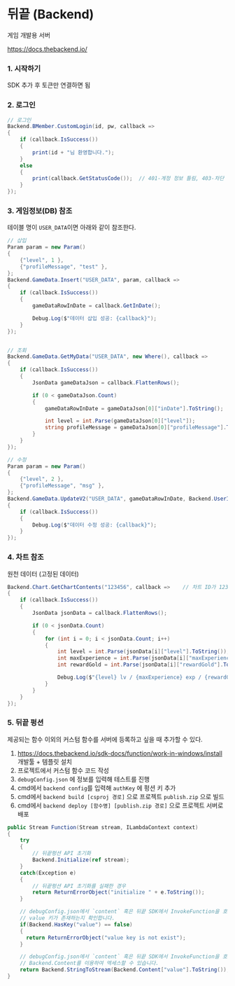 # 뒤끝 (Backend)
게임 개발용 서버

https://docs.thebackend.io/

### 1. 시작하기
SDK 추가 후 토큰만 연결하면 됨

### 2. 로그인
``` C#
// 로그인
Backend.BMember.CustomLogin(id, pw, callback =>
{
    if (callback.IsSuccess())
    {
        print(id + "님 환영합니다.");
    }
    else
    {
        print(callback.GetStatusCode());  // 401-계정 정보 틀림, 403-차단 유저, 410-탈퇴 중
    }
});

```

### 3. 게임정보(DB) 참조
테이블 명이 `USER_DATA`이면 아래와 같이 참조한다.
``` C#
// 삽입
Param param = new Param()
{
    {"level", 1 },
    {"profileMessage", "test" },
};
Backend.GameData.Insert("USER_DATA", param, callback =>
{
    if (callback.IsSuccess())
    {
        gameDataRowInDate = callback.GetInDate();

        Debug.Log($"데이터 삽입 성공: {callback}");
    }
});


// 조회
Backend.GameData.GetMyData("USER_DATA", new Where(), callback =>
{
    if (callback.IsSuccess())
    {
        JsonData gameDataJson = callback.FlattenRows();

        if (0 < gameDataJson.Count)
        {
            gameDataRowInDate = gameDataJson[0]["inDate"].ToString();

            int level = int.Parse(gameDataJson[0]["level"]);
            string profileMessage = gameDataJson[0]["profileMessage"].ToString();
        }
    }
});

// 수정
Param param = new Param()
{
    {"level", 2 },
    {"profileMessage", "msg" },
};
Backend.GameData.UpdateV2("USER_DATA", gameDataRowInDate, Backend.UserInDate, param, callback =>
{
    if (callback.IsSuccess())
    {
        Debug.Log($"데이터 수정 성공: {callback}");
    }
});
```

### 4. 차트 참조
원천 데이터 (고정된 데이터)
``` C#
Backend.Chart.GetChartContents("123456", callback =>    // 차트 ID가 123456 일 때
{
    if (callback.IsSuccess())
    {
        JsonData jsonData = callback.FlattenRows();

        if (0 < jsonData.Count)
        {
            for (int i = 0; i < jsonData.Count; i++)
            {
                int level = int.Parse(jsonData[i]["level"].ToString());
                int maxExperience = int.Parse(jsonData[i]["maxExperience"].ToString());
                int rewardGold = int.Parse(jsonData[i]["rewardGold"].ToString());

                Debug.Log($"{level} lv / {maxExperience} exp / {rewardGold} gold");
            }
        }
    }
});
```

### 5. 뒤끝 펑션
제공되는 함수 이외의 커스텀 함수를 서버에 등록하고 싶을 때 추가할 수 있다.
1. https://docs.thebackend.io/sdk-docs/function/work-in-windows/install 개발툴 + 템플릿 설치
2. 프로젝트에서 커스텀 함수 코드 작성
3. `debugConfig.json` 에 정보를 입력해 테스트를 진행
4. cmd에서 `backend config`를 입력해 `authKey` 에 펑션 키 추가
5. cmd에서 `backend build [csproj 경로]` 으로 프로젝트 `publish.zip` 으로 빌드
6. cmd에서 `backend deploy [함수명] [publish.zip 경로]` 으로 프로젝트 서버로 배포

``` C#
public Stream Function(Stream stream, ILambdaContext context)
{
    try
    {
        // 뒤끝펑션 API 초기화
        Backend.Initialize(ref stream);
    }
    catch(Exception e)
    {
        // 뒤끝펑션 API 초기화를 실패한 경우
        return ReturnErrorObject("initialize " + e.ToString());
    }

    // debugConfig.json에서 `content` 혹은 뒤끝 SDK에서 InvokeFunction을 호출할 때 인자 값으로 넘긴 `Param` 에
    // value 키가 존재하는지 확인합니다.  
    if(Backend.HasKey("value") == false)
    {
      return ReturnErrorObject("value key is not exist");
    }

    // debugConfig.json에서 `content` 혹은 뒤끝 SDK에서 InvokeFunction을 호출할 때 인자 값으로 넘긴 `Param` 은
    // Backend.Content를 이용하여 엑세스할 수 있습니다.  
    return Backend.StringToStream(Backend.Content["value"].ToString());
}
```
